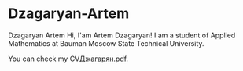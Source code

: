# Dzagaryan-Artem
Dzagaryan Artem
Hi, I'am Artem Dzagaryan!
I am a student of Applied Mathematics at Bauman Moscow State Technical University.

You can check my CV[Джагарян.pdf](https://github.com/user-attachments/files/20464258/default.pdf).
